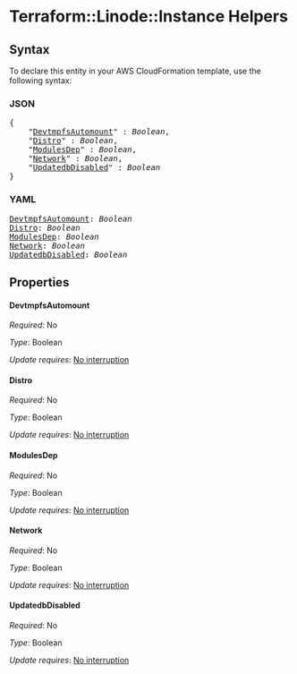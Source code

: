 # Terraform::Linode::Instance Helpers

## Syntax

To declare this entity in your AWS CloudFormation template, use the following syntax:

### JSON

<pre>
{
    "<a href="#devtmpfsautomount" title="DevtmpfsAutomount">DevtmpfsAutomount</a>" : <i>Boolean</i>,
    "<a href="#distro" title="Distro">Distro</a>" : <i>Boolean</i>,
    "<a href="#modulesdep" title="ModulesDep">ModulesDep</a>" : <i>Boolean</i>,
    "<a href="#network" title="Network">Network</a>" : <i>Boolean</i>,
    "<a href="#updatedbdisabled" title="UpdatedbDisabled">UpdatedbDisabled</a>" : <i>Boolean</i>
}
</pre>

### YAML

<pre>
<a href="#devtmpfsautomount" title="DevtmpfsAutomount">DevtmpfsAutomount</a>: <i>Boolean</i>
<a href="#distro" title="Distro">Distro</a>: <i>Boolean</i>
<a href="#modulesdep" title="ModulesDep">ModulesDep</a>: <i>Boolean</i>
<a href="#network" title="Network">Network</a>: <i>Boolean</i>
<a href="#updatedbdisabled" title="UpdatedbDisabled">UpdatedbDisabled</a>: <i>Boolean</i>
</pre>

## Properties

#### DevtmpfsAutomount

_Required_: No

_Type_: Boolean

_Update requires_: [No interruption](https://docs.aws.amazon.com/AWSCloudFormation/latest/UserGuide/using-cfn-updating-stacks-update-behaviors.html#update-no-interrupt)

#### Distro

_Required_: No

_Type_: Boolean

_Update requires_: [No interruption](https://docs.aws.amazon.com/AWSCloudFormation/latest/UserGuide/using-cfn-updating-stacks-update-behaviors.html#update-no-interrupt)

#### ModulesDep

_Required_: No

_Type_: Boolean

_Update requires_: [No interruption](https://docs.aws.amazon.com/AWSCloudFormation/latest/UserGuide/using-cfn-updating-stacks-update-behaviors.html#update-no-interrupt)

#### Network

_Required_: No

_Type_: Boolean

_Update requires_: [No interruption](https://docs.aws.amazon.com/AWSCloudFormation/latest/UserGuide/using-cfn-updating-stacks-update-behaviors.html#update-no-interrupt)

#### UpdatedbDisabled

_Required_: No

_Type_: Boolean

_Update requires_: [No interruption](https://docs.aws.amazon.com/AWSCloudFormation/latest/UserGuide/using-cfn-updating-stacks-update-behaviors.html#update-no-interrupt)

